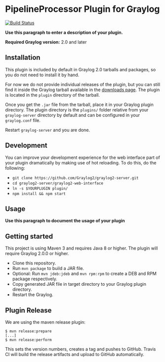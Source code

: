 # PipelineProcessor Plugin for Graylog

[![Build Status](https://travis-ci.org/graylog-plugin-pipeline-processor.svg?branch=master)](https://travis-ci.org/graylog-plugin-pipeline-processor)

__Use this paragraph to enter a description of your plugin.__

**Required Graylog version:** 2.0 and later

Installation
------------

This plugin is included by default in Graylog 2.0 tarballs and packages,
so you do not need to install it by hand.

For now we do not provide individual releases of the plugin, but you can still
find it inside the Graylog tarball available in the [downloads page](https://www.graylog.org/download/).
The plugin is located in the `plugin` directory of the tarball.

Once you get the `.jar` file from the tarball, place it in your Graylog plugin
directory. The plugin directory is the `plugins/` folder relative from your
`graylog-server` directory by default and can be configured in your
`graylog.conf` file.

Restart `graylog-server` and you are done.

Development
-----------

You can improve your development experience for the web interface part of your plugin
dramatically by making use of hot reloading. To do this, do the following:

* `git clone https://github.com/Graylog2/graylog2-server.git`
* `cd graylog2-server/graylog2-web-interface`
* `ln -s $YOURPLUGIN plugin/`
* `npm install && npm start`

Usage
-----

__Use this paragraph to document the usage of your plugin__

Getting started
---------------

This project is using Maven 3 and requires Java 8 or higher. The plugin will require Graylog 2.0.0 or higher.

* Clone this repository.
* Run `mvn package` to build a JAR file.
* Optional: Run `mvn jdeb:jdeb` and `mvn rpm:rpm` to create a DEB and RPM package respectively.
* Copy generated JAR file in target directory to your Graylog plugin directory.
* Restart the Graylog.

Plugin Release
--------------

We are using the maven release plugin:

```
$ mvn release:prepare
[...]
$ mvn release:perform
```

This sets the version numbers, creates a tag and pushes to GitHub. Travis CI will build the release artifacts and upload to GitHub automatically.

